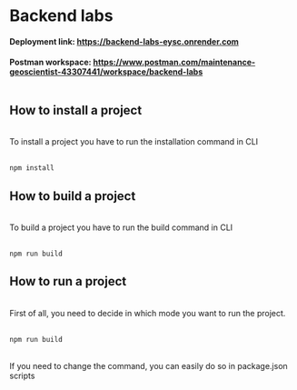 # Backend labs

#### Deployment link: https://backend-labs-eysc.onrender.com

#### Postman workspace: https://www.postman.com/maintenance-geoscientist-43307441/workspace/backend-labs <br/><br/>

## How to install a project

<br/>To install a project you have to run the installation command in CLI<br/><br/>

```
npm install
```

## How to build a project

<br/>To build a project you have to run the build command in CLI<br/><br/>

```
npm run build
```

## How to run a project

<br/>First of all, you need to decide in which mode you want to run the project.<br/><br/>

```
npm run build
```

<br/>If you need to change the command, you can easily do so in package.json scripts<br/><br/>
